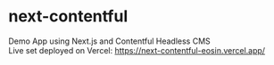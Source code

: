 # next-contentful
Demo App using Next.js and Contentful Headless CMS \
Live set deployed on Vercel: https://next-contentful-eosin.vercel.app/
